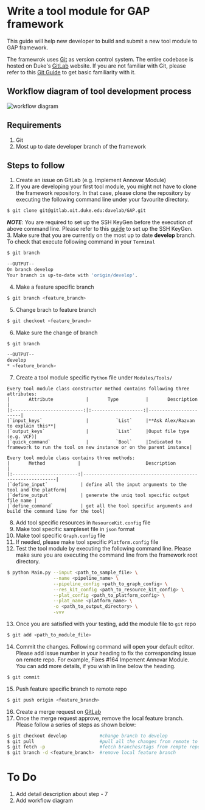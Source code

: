 # Write a tool module for GAP framework

This guide will help new developer to build and submit a new tool module to GAP framework.

The framewrok uses [Git] as version control system. The entire codebase is hosted on Duke's [GitLab] website. If you are not familiar with Git, please refer to this [Git Guide] to get basic familiarity with it.

## Workflow diagram of tool development process
![workflow diagram][diagram]

## Requirements
  1. Git
  2. Most up to date developer branch of the framework

## Steps to follow
  1. Create an issue on GitLab (e.g. Implement Annovar Module)
  2. If you are developing your first tool module, you might not have to clone the framework repository. In that case, please clone the repository by executing the following command line under your favourite directory.
  ```sh
  $ git clone git@gitlab.oit.duke.edu:davelab/GAP.git
  ```
  **_NOTE_**: You are required to set up the SSH KeyGen before the execution of above command line. Please refer to this [guide][SSH KeyGen Guide] to set up the SSH KeyGen.
  3. Make sure that you are currently on the most up to date **develop** branch. To check that execute following command in your `Terminal`
  ```sh
  $ git branch
  
  --OUTPUT--
  On branch develop
  Your branch is up-to-date with 'origin/develop'.
  ```
  4. Make a feature specific branch
  ```sh
  $ git branch <feature_branch>
  ```
  5. Change brach to feature branch
  ```sh
  $ git checkout <feature_branch>
  ```
  6. Make sure the change of branch
  ```sh
  $ git branch
  
  --OUTPUT--
  develop
* <feature_branch>
  ```
  7. Create a tool module specific `Python` file under `Modules/Tools/`

    Every tool module class constructor method contains following three attributes:
    |       Attribute            |       Type          |       Description     |
    |:--------------------------:|:-------------------:|-----------------------|
    |`input_keys`                |          `List`     |**Ask Alex/Razvan to explain this**|
    |`output_keys`               |          `List`     |Ouput file type (e.g. VCF)|
    |`quick_command`             |          `Bool`     |Indicated to framework to run the tool on new instance or on the parent instance|

    Every tool module class contains three methods:
    |       Method            |                        Description                         |
    |:------------------------:|------------------------------------------------------------|
    |`define_input`            | define all the input arguments to the tool and the platform|
    |`define_output`           | generate the uniq tool specific output file name |
    |`define_command`          | get all the tool specific arguments and build the command line for the tool|

  8. Add tool specific resources in `ResourceKit.config` file
  9. Make tool specific sampleset file in `json` format
  10. Make tool specific `Graph.config` file
  11. If needed, please make tool specific `Platform.config` file  
  12. Test the tool module by executing the following command line. Please make sure you are executing the command line from the framework root directory.
  ```sh
  $ python Main.py --input <path_to_sample_file> \
                   --name <pipeline_name> \
                   --pipeline_config <path_to_graph_config> \
                   --res_kit_config <path_to_resource_kit_config> \
                   --plat_config <path_to_platform_config> \
                   --plat_name <platform_name> \
                   -o <path_to_output_directory> \
                   -vvv
  ```
  13. Once you are satisfied with your testing, add the module file to `git` repo
  ```sh
  $ git add <path_to_module_file>
  ```
  14. Commit the changes. Following command will open your default editor. Please add issue number in your heading to fix the corresponding issue on remote repo. For example, Fixes #164 Impement Annovar Module. You can add more details, if you wish in line below the heading.  
  ```sh
  $ git commit
  ```
  15. Push feature specific branch to remote repo
  ```sh
  $ git push origin <feature_branch>
  ```
  16. Create a merge request on [GitLab]
  17. Once the merge request approve, remove the local feature branch. Please follow a series of steps as shown below:
  ```sh
  $ git checkout develop            #change branch to develop
  $ git pull                        #pull all the changes from remote to local
  $ git fetch -p                    #fetch branches/tags from rempte repo
  $ git branch -d <feature_branch>  #remove local feature branch
  ```
# To Do
  1. Add detail description about step - 7
  2. Add workflow diagram

[//]: # (These are reference links used in the body of this note and get stripped out when the markdown processor does its job. There is no need to format nicely because it shouldn't be seen.)


   [Git]: <https://github.com/joemccann/dillinger>
   [diagram]: <http://via.placeholder.com/350x150>
   [GitLab]: <https://gitlab.oit.duke.edu/davelab/GAP>
   [Git Guide]: <http://rogerdudler.github.io/git-guide/>
   [SSH KeyGen Guide]: <https://www.cyberciti.biz/faq/how-to-set-up-ssh-keys-on-linux-unix/>
   [Ace Editor]: <http://ace.ajax.org>
   [node.js]: <http://nodejs.org>
   [Twitter Bootstrap]: <http://twitter.github.com/bootstrap/>
   [jQuery]: <http://jquery.com>
   [@tjholowaychuk]: <http://twitter.com/tjholowaychuk>
   [express]: <http://expressjs.com>
   [AngularJS]: <http://angularjs.org>
   [Gulp]: <http://gulpjs.com>

   [PlDb]: <https://github.com/joemccann/dillinger/tree/master/plugins/dropbox/README.md>
   [PlGh]: <https://github.com/joemccann/dillinger/tree/master/plugins/github/README.md>
   [PlGd]: <https://github.com/joemccann/dillinger/tree/master/plugins/googledrive/README.md>
   [PlOd]: <https://github.com/joemccann/dillinger/tree/master/plugins/onedrive/README.md>
   [PlMe]: <https://github.com/joemccann/dillinger/tree/master/plugins/medium/README.md>
   [PlGa]: <https://github.com/RahulHP/dillinger/blob/master/plugins/googleanalytics/README.md>
